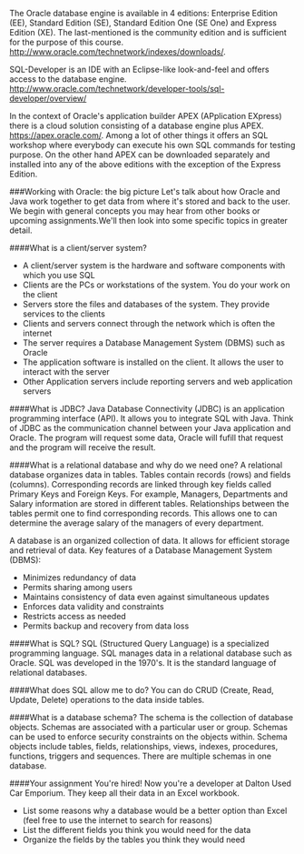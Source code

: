 <!--djw:done-->
The Oracle database engine is available in 4 editions: Enterprise Edition (EE), Standard Edition (SE), Standard Edition One (SE One) and Express Edition (XE). The last-mentioned is the community edition and is sufficient for the purpose of this course. http://www.oracle.com/technetwork/indexes/downloads/.

SQL-Developer is an IDE with an Eclipse-like look-and-feel and offers access to the database engine. http://www.oracle.com/technetwork/developer-tools/sql-developer/overview/

In the context of Oracle's application builder APEX (APplication EXpress) there is a cloud solution consisting of a database engine plus APEX. https://apex.oracle.com/. Among a lot of other things it offers an SQL workshop where everybody can execute his own SQL commands for testing purpose. On the other hand APEX can be downloaded separately and installed into any of the above editions with the exception of the Express Edition.

###Working with Oracle: the big picture
Let's talk about how Oracle and Java work together to get data from where it's stored and back to the user.  We begin with general concepts you may hear from other books or upcoming assignments.We'll then look into some specific topics in greater detail.

####What is a client/server system?
* A client/server system is the hardware and software components with which you use SQL
* Clients are the PCs or workstations of the system. You do your work on the client
* Servers store the files and databases of the system. They provide services to the clients
* Clients and servers connect through the network which is often the internet
* The server requires a Database Management System (DBMS) such as Oracle
* The application software is  installed on the client. It allows the user to interact with the server
* Other Application servers include reporting servers and web application servers

####What is JDBC?
Java Database Connectivity (JDBC) is an application programming interface (API). It allows you to integrate SQL with Java. Think of JDBC as the communication channel between your Java application and Oracle. The program will request some data, Oracle will fufill that request and the program will receive the result. 

####What is a relational database and why do we need one?
A relational database organizes data in tables. Tables contain records (rows) and fields (columns). Corresponding records are linked through key fields called Primary Keys and Foreign Keys. For example, Managers, Departments and Salary information are stored in different tables. Relationships between the tables permit one to find corresponding records. This allows one to can determine the average salary of the managers of every department.

A database is an organized collection of data. It allows for efficient storage and retrieval of data. Key features of a Database Management System (DBMS):
* Minimizes redundancy of data
* Permits sharing among users
* Maintains consistency of data even against simultaneous updates
* Enforces data validity and constraints
* Restricts access as needed
* Permits backup and recovery from data loss

####What is SQL?
SQL (Structured Query Language) is a specialized programming language. SQL manages data in a relational database such as Oracle. SQL was developed in the 1970's. It is the standard language of relational databases. 

####What does SQL allow me to do?
You can do CRUD (Create, Read, Update, Delete) operations to the data inside tables.

####What is a database schema?
The schema is the collection of database objects. Schemas are associated with a particular user or group. Schemas can be used to enforce security constraints on the objects within. Schema objects include tables, fields, relationships, views, indexes, procedures, functions, triggers and sequences. There are multiple schemas in one database.


####Your assignment
You're hired! Now you're a developer at Dalton Used Car Emporium. They keep all their data in an Excel workbook. 
* List some reasons why a database would be a better option than Excel (feel free to use the internet to search for reasons)
* List the different fields you think you would need for the data
* Organize the fields by the tables you think they would need


